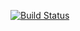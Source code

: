 [![Build Status](https://travis-ci.org/dps/recipefe.png?branch=master)](https://travis-ci.org/dps/recipefe)